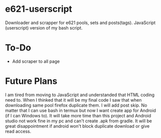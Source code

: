 # e621-userscript
Downloader and scrapper for e621 pools, sets and posts(tags). JavaScript (userscript) version of my bash script.

# To-Do

+ Add scraper to all page

# Future Plans
I am tired from moving to JavaScript and understanded that HTML coding need to. When I thinked that it will be my final code I saw that when downloading same pool firefox duplicate them. I will add post skip. No matter that I can use bash in termux but now I want create app for Android (if I can Windows to). It will take more time than this project and Android studio not work fine in my pc and can't create .apk from gradle. It will be great disappointment if android won't block duplicate download or give read access. 



